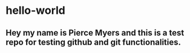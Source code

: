 # hello-world
## Hey my name is Pierce Myers and this is a test repo for testing github and git functionalities.
